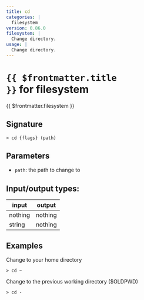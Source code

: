 ```yaml
---
title: cd
categories: |
  filesystem
version: 0.86.0
filesystem: |
  Change directory.
usage: |
  Change directory.
---
```

<!-- This file is automatically generated. Please edit the command in https://github.com/nushell/nushell instead. -->

# <code>{{ $frontmatter.title }}</code> for filesystem

<div class='command-title'>{{ $frontmatter.filesystem }}</div>

## Signature

```> cd {flags} (path)```

## Parameters

 -  `path`: the path to change to


## Input/output types:

| input   | output  |
| ------- | ------- |
| nothing | nothing |
| string  | nothing |
## Examples

Change to your home directory
```nu
> cd ~

```

Change to the previous working directory ($OLDPWD)
```nu
> cd -

```
